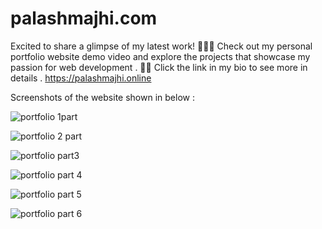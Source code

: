 # palashmajhi.com

Excited to share a glimpse of my latest work! 👨‍💻✨ Check out my personal portfolio website demo video and explore the projects that showcase my passion for web development . 🚀💼 Click the link in my bio to see more in details . https://palashmajhi.online 

Screenshots of the website shown in below :

![portfolio 1part](https://github.com/palashmajhi23/palashmajhi.com/assets/128633751/1da60fe0-6d6b-41f4-ace6-d1f3a5bd605f)

![portfolio 2 part](https://github.com/palashmajhi23/palashmajhi.com/assets/128633751/388431eb-be03-4644-b36f-e6e934e61b55)

![portfolio part3](https://github.com/palashmajhi23/palashmajhi.com/assets/128633751/d9f71bc1-5584-4d71-8090-427e004f7860)

![portfolio part 4](https://github.com/palashmajhi23/palashmajhi.com/assets/128633751/dd01939a-ad59-4304-b207-53d4be9d20dd)

![portfolio part 5](https://github.com/palashmajhi23/palashmajhi.com/assets/128633751/0a634560-435d-4aa0-92de-3c78901c1378)

![portfolio part 6](https://github.com/palashmajhi23/palashmajhi.com/assets/128633751/a9e773b8-704e-40c4-a4cf-4e24fb9b9bdd)
